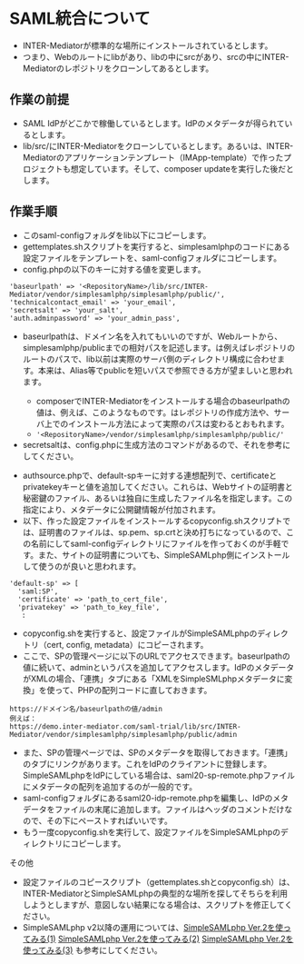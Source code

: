 # SAML統合について

- INTER-Mediatorが標準的な場所にインストールされているとします。
- つまり、Webのルートにlibがあり、libの中にsrcがあり、srcの中にINTER-Mediatorのレポジトリをクローンしてあるとします。

## 作業の前提

- SAML IdPがどこかで稼働しているとします。IdPのメタデータが得られているとします。
- lib/src/にINTER-Mediatorをクローンしているとします。あるいは、INTER-Mediatorのアプリケーションテンプレート（IMApp-template）で作ったプロジェクトも想定しています。そして、composer updateを実行した後だとします。

## 作業手順

- このsaml-configフォルダをlib以下にコピーします。
- gettemplates.shスクリプトを実行すると、simplesamlphpのコードにある設定ファイルをテンプレートを、saml-configフォルダにコピーします。
- config.phpの以下のキーに対する値を変更します。

```
'baseurlpath' => '<RepositoryName>/lib/src/INTER-Mediator/vendor/simplesamlphp/simplesamlphp/public/',
'technicalcontact_email' => 'your_email',
'secretsalt' => 'your_salt',
'auth.adminpassword' => 'your_admin_pass',
```
  * baseurlpathは、ドメイン名を入れてもいいのですが、Webルートから、simplesamlphp/publicまでの相対パスを記述します。<RepositoryName>は例えばレポジトリのルートのパスで、lib以前は実際のサーバ側のディレクトリ構成に合わせます。本来は、Alias等でpublicを短いパスで参照できる方が望ましいと思われます。
    * composerでINTER-Mediatorをインストールする場合のbaseurlpathの値は、例えば、このようなものです。<RepositoryName>はレポジトリの作成方法や、サーバ上でのインストール方法によって実際のパスは変わるとおもれます。
    * ```'<RepositoryName>/vendor/simplesamlphp/simplesamlphp/public/'```
  * secretsaltは、config.phpに生成方法のコマンドがあるので、それを参考にしてください。

- authsource.phpで、default-spキーに対する連想配列で、certificateとprivatekeyキーと値を追加してください。これらは、Webサイトの証明書と秘密鍵のファイル、あるいは独自に生成したファイル名を指定します。この指定により、メタデータに公開鍵情報が付加されます。
- 以下、作った設定ファイルをインストールするcopyconfig.shスクリプトでは、証明書のファイルは、sp.pem、sp.crtと決め打ちになっているので、この名前にしてsaml-configディレクトリにファイルを作っておくのが手軽です。また、サイトの証明書についても、SimpleSAMLphp側にインストールして使うのが良いと思われます。

```
'default-sp' => [
  'saml:SP',
  'certificate' => 'path_to_cert_file',
  'privatekey' => 'path_to_key_file',
   :
```

- copyconfig.shを実行すると、設定ファイルがSimpleSAMLphpのディレクトリ（cert, config, metadata）にコピーされます。
- ここで、SPの管理ページに以下のURLでアクセスできます。baseurlpathの値に続いて、adminというパスを追加してアクセスします。IdPのメタデータがXMLの場合、「連携」タブにある「XMLをSimpleSMLphpメタデータに変換」を使って、PHPの配列コードに直しておきます。
```
https://ドメイン名/baseurlpathの値/admin
例えば：
https://demo.inter-mediator.com/saml-trial/lib/src/INTER-Mediator/vendor/simplesamlphp/simplesamlphp/public/admin
```  
- また、SPの管理ページでは、SPのメタデータを取得しておきます。「連携」のタブにリンクがあります。これをIdPのクライアントに登録します。SimpleSAMLphpをIdPにしている場合は、saml20-sp-remote.phpファイルにメタデータの配列を追加するのが一般的です。
- saml-configフォルダにあるsaml20-idp-remote.phpを編集し、IdPのメタデータをファイルの末尾に追加します。ファイルはヘッダのコメントだけなので、その下にペーストすればいいです。
- もう一度copyconfig.shを実行して、設定ファイルをSimpleSAMLphpのディレクトリにコピーします。

その他

- 設定ファイルのコピースクリプト（gettemplates.shとcopyconfig.sh）は、INTER-MediatorとSimpleSAMLphpの典型的な場所を探してそちらを利用しようとしますが、意図しない結果になる場合は、スクリプトを修正してください。
- SimpleSAMLphp v2以降の運用については、[SimpleSAMLphp Ver.2を使ってみる(1)](blog.msyk.net/?p=1566) [SimpleSAMLphp Ver.2を使ってみる(2)](blog.msyk.net/?p=1580) [SimpleSAMLphp Ver.2を使ってみる(3)](blog.msyk.net/?p=1610) も参考にしてください。